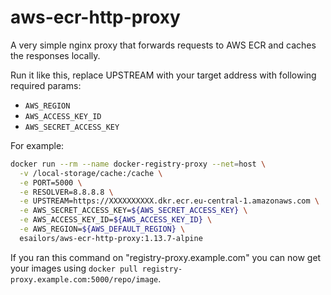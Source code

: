 aws-ecr-http-proxy
===========

A very simple nginx proxy that forwards requests to AWS ECR and caches the responses locally.

Run it like this, replace UPSTREAM with your target address with following required params:
- `AWS_REGION`
- `AWS_ACCESS_KEY_ID`
- `AWS_SECRET_ACCESS_KEY`

For example:

```sh
docker run --rm --name docker-registry-proxy --net=host \
  -v /local-storage/cache:/cache \
  -e PORT=5000 \
  -e RESOLVER=8.8.8.8 \
  -e UPSTREAM=https://XXXXXXXXXX.dkr.ecr.eu-central-1.amazonaws.com \
  -e AWS_SECRET_ACCESS_KEY=${AWS_SECRET_ACCESS_KEY} \
  -e AWS_ACCESS_KEY_ID=${AWS_ACCESS_KEY_ID} \
  -e AWS_REGION=${AWS_DEFAULT_REGION} \
  esailors/aws-ecr-http-proxy:1.13.7-alpine
```

If you ran this command on "registry-proxy.example.com" you can now get your images using `docker pull registry-proxy.example.com:5000/repo/image`.
